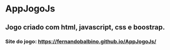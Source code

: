 # AppJogoJs
## Jogo criado com html, javascript, css e boostrap.
### Site do jogo: https://fernandobalbino.github.io/AppJogoJs/
